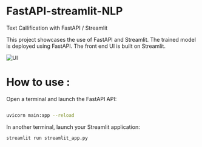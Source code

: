 # FastAPI-streamlit-NLP
Text Callification with FastAPI / Streamlit 

This project showcases the use of FastAPI and Streamlit.
The trained model is deployed using FastAPI. 
The front end UI is built on Streamlit.

![UI](https://github.com/Dorra2021/FastAPI-streamlit-NLP/assets/89019822/3ac0ab73-9c46-40d9-b826-6831b3a64ea4)


# How to use :

Open a terminal and launch the FastAPI API:
```bash

uvicorn main:app --reload

```

In another terminal, launch your Streamlit application:

 ```bash
streamlit run streamlit_app.py

```
